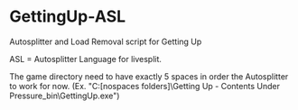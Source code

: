 # GettingUp-ASL
Autosplitter and Load Removal script for Getting Up

ASL = Autosplitter Language for livesplit.

The game directory need to have exactly 5 spaces in order the Autosplitter to work for now. (Ex. "C:\[nospaces folders]\Getting Up - Contents Under Pressure\_bin\GettingUp.exe")
